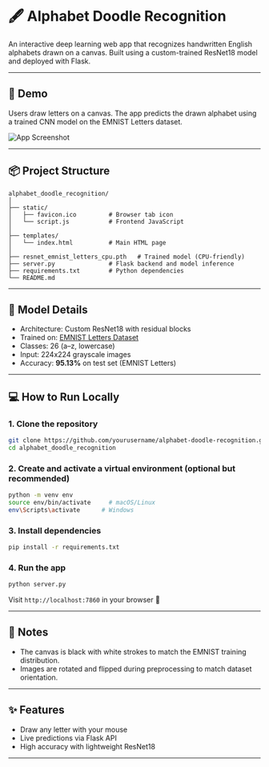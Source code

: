 # 🖋️ Alphabet Doodle Recognition

An interactive deep learning web app that recognizes handwritten English alphabets drawn on a canvas. Built using a custom-trained ResNet18 model and deployed with Flask.

---

## 🚀 Demo

Users draw letters on a canvas. The app predicts the drawn alphabet using a trained CNN model on the EMNIST Letters dataset.

![App Screenshot](static/demo.gif)

---

## 📦 Project Structure

```
alphabet_doodle_recognition/
│
├── static/
│   ├── favicon.ico         # Browser tab icon
│   └── script.js           # Frontend JavaScript
│
├── templates/
│   └── index.html          # Main HTML page
│
├── resnet_emnist_letters_cpu.pth   # Trained model (CPU-friendly)
├── server.py               # Flask backend and model inference
├── requirements.txt        # Python dependencies
└── README.md
```

---

## 🧠 Model Details

- Architecture: Custom ResNet18 with residual blocks
- Trained on: [EMNIST Letters Dataset](https://www.nist.gov/itl/products-and-services/emnist-dataset)
- Classes: 26 (a–z, lowercase)
- Input: 224x224 grayscale images
- Accuracy: **95.13%** on test set (EMNIST Letters)

---

## 💻 How to Run Locally

### 1. Clone the repository
```bash
git clone https://github.com/yourusername/alphabet-doodle-recognition.git
cd alphabet_doodle_recognition
```

### 2. Create and activate a virtual environment (optional but recommended)
```bash
python -m venv env
source env/bin/activate     # macOS/Linux
env\Scripts\activate      # Windows
```

### 3. Install dependencies
```bash
pip install -r requirements.txt
```

### 4. Run the app
```bash
python server.py
```

Visit `http://localhost:7860` in your browser 🎨

---

## 📌 Notes

- The canvas is black with white strokes to match the EMNIST training distribution.
- Images are rotated and flipped during preprocessing to match dataset orientation.

---

## ✨ Features

- Draw any letter with your mouse
- Live predictions via Flask API
- High accuracy with lightweight ResNet18

---

